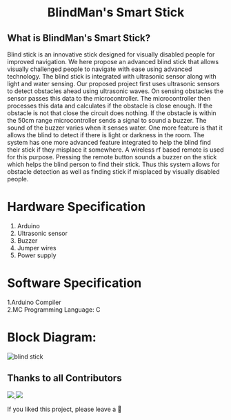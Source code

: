 
<br>
<h1 align="center">
BlindMan's Smart Stick 
</h1>

<h2>
 What is BlindMan's Smart Stick?
</h2>

Blind stick is an innovative stick designed for visually disabled people for improved navigation. We here propose an advanced blind stick that allows visually challenged people to navigate with ease using advanced technology. The blind stick is integrated with ultrasonic sensor along with light and water sensing. Our proposed project first uses ultrasonic sensors to detect obstacles ahead using ultrasonic waves. On sensing obstacles the sensor passes this data to the microcontroller. The microcontroller then processes this data and calculates if the obstacle is close enough. If the obstacle is not that close the circuit does nothing. If the obstacle is within the 50cm range microcontroller sends a signal to sound a buzzer. The sound of the buzzer varies when it senses water. One more feature is that it allows the blind to detect if there is light or darkness in the room. The system has one more advanced feature integrated to help the blind find their stick if they misplace it somewhere. A wireless rf based remote is used for this purpose. Pressing the remote button sounds a buzzer on the stick which helps the blind person to find their stick. Thus this system allows for obstacle detection as well as finding stick if misplaced by visually disabled people.



# Hardware Specification
1. Arduino <br>
2. Ultrasonic sensor<br>
3. Buzzer <br>
4. Jumper wires<br> 
5. Power supply<br>


# Software Specification
1.Arduino Compiler<br>
2.MC Programming Language: C<br>

# Block Diagram:


![blind stick](https://user-images.githubusercontent.com/103033530/193420674-f2433a63-b4cf-4dbf-8619-0b2d4039429c.PNG)


## Thanks to all Contributors

<a href="https://github.com/poonam-kumawat/Blind_Man_Stick_Using_Arduino">
  <img src="https://contrib.rocks/image?repo=poonam-kumawat/BlindMans_Smart_Stick" />
   <img src="https://contrib.rocks/image?repo=AshishisLiquid/BlindMans_Smart_Stick" />


</a>



If you liked this project, please leave a 🌟

